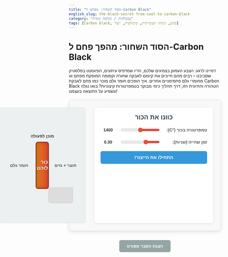 ```yaml
---
title: "הסוד השחור: מפחם ל-Carbon Black"
english_slug: the-black-secret-from-coal-to-carbon-black
category: "טכנולוגיה / הנדסה כימית"
tags: [Carbon black, פחם, כימיה תעשייתית, סימולציה, ייצור]
---
```

<h1>הסוד השחור: מהפך פחם ל-Carbon Black</h1>
<p>דמיינו לרגע: הצבע העמוק בצמיגים שלכם, הדיו שמדפיס עיתונים, הפיגמנט בפלסטיק שסביבנו – רבים מהם חייבים את קיומם לאבקה שחורה וקסומה המופקת מפחם או מחומרי גלם פחמימניים אחרים. איך הופכים חומר גלם מוכר כמו פחם לאבקת Carbon Black הטהורה והחיונית הזו, דרך תהליך כימי מבוקר בטמפרטורות קיצוניות? בואו נגלה ונשפיע על התוצאה בעצמנו!</p>

<div id="carbonBlackApp">
    <div class="app-container">
        <div class="controls">
            <h2>כוונו את הכור</h2>
            <div class="control-group">
                <label for="temperature">טמפרטורה בכור (°C):</label>
                <input type="range" id="temperature" min="1000" max="1800" value="1400">
                <span id="tempValue">1400</span>
            </div>
            <div class="control-group">
                <label for="residenceTime">זמן שהייה (שניות):</label>
                <input type="range" id="residenceTime" min="0.05" max="0.8" step="0.01" value="0.30"> <!-- Adjusted range/step -->
                <span id="timeValue">0.30</span>
            </div>
            <button id="runSimulation">התחילו את הייצור!</button>
        </div>
        <div class="simulation-results">
            <div class="simulation-area">
                <div class="reactor-visualization">
                    <div class="inlet">חומר גלם</div>
                    <div class="furnace">
                        <span class="furnace-label">כור לוהט</span>
                        <div class="flame" id="flame"></div>
                    </div>
                    <div class="outlet">תוצר + גזים</div>
                    <div class="product-collection">
                         <div class="carbon-black-pile" id="carbonBlackPile"></div>
                         <div class="collection-label">Carbon Black</div>
                    </div>
                    <div class="process-indicator" id="processIndicator">מוכן לפעולה</div>
                </div>
            </div>
            <div class="results">
                <h2>תוצאות הייצור</h2>
                <p><i class="icon-yield"></i> תפוקה (Yield): <span id="yieldResult" class="result-value">- %</span></p>
                <p><i class="icon-purity"></i> טוהר המוצר: <span id="purityResult" class="result-value">- %</span></p>
                <p><i class="icon-particle"></i> גודל חלקיק ממוצע: <span id="particleSizeResult" class="result-value">- nm</span></p>
            </div>
        </div>
    </div>
</div>

<style>
/* General Styles */
#carbonBlackApp {
    font-family: 'Arial', sans-serif;
    direction: rtl;
    text-align: right;
    margin: 20px auto;
    max-width: 900px;
    border: 1px solid #dcdcdc;
    padding: 25px;
    border-radius: 10px;
    background-color: #f8f8f8;
    box-shadow: 0 4px 12px rgba(0, 0, 0, 0.1);
    color: #333;
}

.app-container {
    display: flex;
    flex-direction: column;
    gap: 30px;
}

/* Controls & Results Panels */
.controls, .results {
    background-color: #fff;
    padding: 20px;
    border-radius: 8px;
    box-shadow: 0 2px 8px rgba(0, 0, 0, 0.08);
}

.controls h2, .results h2 {
    margin-top: 0;
    text-align: center;
    color: #2c3e50; /* Dark blue-grey */
    margin-bottom: 20px;
    font-size: 1.5em;
}

.control-group {
    margin-bottom: 20px;
    display: flex;
    align-items: center;
    gap: 15px;
}

.control-group label {
    flex-shrink: 0;
    width: 140px; /* Increased width for labels */
    font-weight: bold;
    color: #555;
}

.control-group input[type="range"] {
    flex-grow: 1;
    cursor: pointer;
    accent-color: #e74c3c; /* Red accent */
}

.control-group span {
    flex-shrink: 0;
    width: 50px; /* Increased width for value */
    text-align: center;
    font-weight: bold;
    color: #333;
}

/* Button */
#runSimulation {
    display: block;
    width: 100%;
    padding: 12px;
    background-color: #3498db; /* Blue */
    color: white;
    border: none;
    border-radius: 6px;
    font-size: 1.1em;
    cursor: pointer;
    transition: background-color 0.3s ease, transform 0.1s ease;
    font-weight: bold;
}

#runSimulation:hover:not(:disabled) {
    background-color: #2980b9; /* Darker blue */
}

#runSimulation:active:not(:disabled) {
    transform: scale(0.98);
}

#runSimulation:disabled {
    background-color: #bdc3c7; /* Grey */
    cursor: not-allowed;
}

/* Simulation Area */
.simulation-results {
    display: flex;
    flex-direction: column;
    gap: 30px;
}

.simulation-area {
    flex-grow: 1;
    display: flex;
    justify-content: center;
    align-items: center;
    background-color: #ecf0f1; /* Light grey */
    border: 1px solid #dcdcdc;
    border-radius: 8px;
    padding: 30px 20px;
    min-height: 250px; /* Ensure more height */
    position: relative; /* Needed for absolute positioning of elements */
}

.reactor-visualization {
    display: flex;
    align-items: center;
    position: relative;
    width: 100%;
    max-width: 600px; /* Limit reactor width */
    height: 120px; /* Reactor height */
}

.inlet, .outlet {
    width: 90px; /* Wider labels */
    text-align: center;
    font-size: 1em;
    color: #555;
    position: absolute;
    top: 50%;
    transform: translateY(-50%);
    font-weight: bold;
}

.inlet {
    right: 0;
}

.outlet {
    left: 0;
}

.furnace {
    flex-grow: 1;
    height: 100%;
    background-color: #c0392b; /* Reddish for heat */
    color: white;
    display: flex;
    justify-content: center;
    align-items: center;
    font-weight: bold;
    border: 3px solid #a03020; /* Darker border */
    position: relative;
    overflow: hidden;
    margin: 0 100px; /* Space for inlet/outlet labels */
    border-radius: 8px;
    box-shadow: inset 0 0 15px rgba(0, 0, 0, 0.5); /* Inner shadow for depth */
}

.furnace-label {
    position: relative; /* Z-index over flame */
    z-index: 1;
    font-size: 1.2em;
    text-shadow: 1px 1px 2px rgba(0, 0, 0, 0.5);
}


/* Flame Animation */
.flame {
    position: absolute;
    top: 0;
    left: 0;
    width: 100%;
    height: 100%;
    background: linear-gradient(to right, rgba(255, 215, 0, 0.6), rgba(255, 87, 51, 0.8)); /* Gold to reddish-orange */
    opacity: 0.7; /* Base opacity */
    transition: opacity 0.5s ease, background 0.5s ease; /* Smooth transition for temp effect */
    animation: flicker 1.5s infinite alternate; /* Subtle flicker effect */
}

@keyframes flicker {
    0%, 100% { opacity: 0.7; }
    50% { opacity: 0.85; }
}

/* Temperature-based flame intensity (handled by JS changing opacity/gradient) */
/* Example CSS class, JS will modify style directly */
.flame.high-temp {
    background: linear-gradient(to right, rgba(255, 165, 0, 0.8), rgba(255, 0, 0, 0.9)); /* More intense colors */
    opacity: 0.9;
    animation-duration: 1s; /* Faster flicker at higher temp */
}

.flame.low-temp {
     background: linear-gradient(to right, rgba(255, 230, 150, 0.4), rgba(255, 120, 80, 0.6)); /* Less intense colors */
     opacity: 0.5;
     animation-duration: 2s; /* Slower flicker at lower temp */
}


.product-collection {
    position: absolute;
    left: 20px; /* Position near outlet, slightly offset */
    bottom: -40px; /* Below the reactor */
    width: 70px; /* Collection area width */
    height: 40px; /* Collection area height */
    background-color: #ddd; /* Base for pile area */
    border: 1px solid #ccc;
    border-radius: 0 0 8px 8px;
    display: flex;
    justify-content: center;
    align-items: flex-end;
    overflow: hidden; /* Ensure pile stays within bounds */
}

.collection-label {
     position: absolute;
     top: -20px; /* Above the collection area */
     left: 50%;
     transform: translateX(-50%);
     font-size: 0.9em;
     color: #555;
     white-space: nowrap;
}

.carbon-black-pile {
    width: 0; /* Starts empty */
    height: 0; /* Starts empty */
    background-color: #1a1a1a; /* Very dark black */
    border-radius: 50% 50% 0 0 / 100% 100% 0 0; /* Pile shape */
    transition: all 1s cubic-bezier(0.4, 0, 0.2, 1); /* Smoother animation */
    position: absolute; /* Position correctly within collection area */
    bottom: 0;
    left: 50%;
    transform: translateX(-50%); /* Center the pile */
}

.process-indicator {
    position: absolute;
    top: -30px;
    left: 50%;
    transform: translateX(-50%);
    font-size: 1em;
    color: #333;
    font-weight: bold;
    transition: color 0.5s ease; /* Animate color change */
}

.process-indicator.processing {
    color: #e74c3c; /* Red/orange when processing */
}

.process-indicator.done {
    color: #2ecc71; /* Green when done */
}


/* Results Section */
.results {
    text-align: right;
}

.results p {
    margin: 10px 0;
    font-size: 1.1em;
    color: #555;
}

.results p i {
    margin-left: 10px; /* Space for icons */
    color: #3498db; /* Icon color */
    /* Basic placeholder icons */
    display: inline-block;
    width: 1em;
    text-align: center;
}

.icon-yield::before { content: '📦'; } /* Example unicode icon */
.icon-purity::before { content: '✨'; }
.icon-particle::before { content: '🔬'; }

.result-value {
    font-weight: bold;
    color: #2c3e50; /* Dark blue-grey */
    transition: color 0.5s ease; /* Animate color change */
}


/* Responsive Adjustments */
@media (min-width: 768px) {
    .app-container {
        flex-direction: row;
    }
    .controls {
        flex-basis: 350px; /* Wider control panel */
        flex-shrink: 0;
    }
    .simulation-results {
        flex-grow: 1;
        flex-direction: row; /* Arrange simulation area and results side-by-side */
        gap: 20px;
    }
     .simulation-area {
         flex-grow: 2; /* Simulation area takes more space */
         min-height: 300px; /* More height for visualization */
         padding: 40px 20px; /* More padding */
     }
     .results {
         flex-basis: 200px; /* Results panel width */
         flex-shrink: 0;
         align-self: flex-start; /* Align results to the top */
     }
    .reactor-visualization {
         width: 100%;
         max-width: none;
         margin: 0 auto;
         height: 150px; /* Taller reactor */
    }
     .inlet { right: auto; left: 0; transform: translateY(-50%); } /* Adjust for LTR visual flow */
     .outlet { left: auto; right: 0; transform: translateY(-50%); } /* Adjust for LTR visual flow */
     .furnace { margin: 0 100px; } /* Maintain space */
     .product-collection { left: auto; right: 20px; bottom: -50px; width: 80px; height: 50px; } /* Position near outlet (right side visually) */
     .collection-label { right: 0; left: auto; transform: translateX(50%); top: -25px; } /* Adjust label position */
}


/* Explanation Section Styles */
#toggleExplanation {
    display: block;
    margin: 30px auto;
    padding: 12px 25px;
    background-color: #95a5a6; /* Grey */
    color: white;
    border: none;
    border-radius: 6px;
    font-size: 1em;
    cursor: pointer;
    transition: background-color 0.3s ease, transform 0.1s ease;
    font-weight: bold;
}

#toggleExplanation:hover {
    background-color: #7f8c8d; /* Darker grey */
}
#toggleExplanation:active {
    transform: scale(0.98);
}


#explanation {
    margin-top: 20px;
    padding: 25px;
    border: 1px solid #dcdcdc;
    border-radius: 8px;
    background-color: #f8f8f8;
    direction: rtl;
    text-align: right;
    line-height: 1.7;
    color: #444;
    box-shadow: 0 2px 8px rgba(0, 0, 0, 0.08);
}

#explanation h2, #explanation h3 {
    color: #2c3e50;
    margin-top: 20px;
    margin-bottom: 10px;
    font-weight: bold;
}

#explanation h2 {
    font-size: 1.6em;
    border-bottom: 2px solid #3498db;
    padding-bottom: 5px;
    margin-bottom: 15px;
}

#explanation h3 {
    font-size: 1.3em;
    color: #3498db;
}

#explanation p {
    margin-bottom: 15px;
}

#explanation ul {
    margin-bottom: 15px;
    padding-right: 25px; /* Adjust for RTL list indent */
    list-style: disc outside; /* Ensure list style is visible */
}

#explanation li {
    margin-bottom: 8px;
    padding-right: 5px; /* Small padding for spacing */
}
</style>

<button id="toggleExplanation">הצגת הסבר מפורט</button>

<div id="explanation" style="display: none;">
    <h2>הסבר מעמיק: מסעו של הפחמן - מהפחם ל-Carbon Black</h2>
    <p>Carbon Black הוא חומר פחמני טהור בצורת אבקה עדינה, המיוצר בתהליך הנדסי מדויק. בניגוד לפיח ביתי (soot), שהוא תוצר לוואי לא מבוקר של שריפה, Carbon Black מיוצר בתנאים קפדניים כדי להקנות לו תכונות ספציפיות ההופכות אותו לחיוני בתעשיות רבות.</p>

    <h3>למה Carbon Black? שימושים שהופכים אותו למרכיב סודי</h3>
    <p>תכונותיו הייחודיות של Carbon Black – גודל חלקיק זעיר, שטח פנים גדול, צבע שחור עמוק, ומוליכות חשמלית – הופכות אותו לחיוני עבור:</p>
    <ul>
        <li><strong>תעשיית הגומי:</strong> מרכיב קריטי (עד 30%) בצמיגי רכב ומוצרי גומי אחרים. הוא לא רק מעניק את הצבע השחור האופייני, אלא בעיקר משפר באופן דרמטי את עמידות הגומי בפני שחיקה, קרעים וחום, ומאריך את חיי המוצר.</li>
        <li><strong>פיגמנט שחור:</strong> הצבע השחור העמוק והיציב ביותר המשמש בדיו (דפוס, הזרקת דיו), צבעים תעשייתיים, ציפויים, ופלסטיק. הוא מאפשר כיסוי מעולה ועמידות בפני דהייה.</li>
        <li><strong>תוסף מוליך:</strong> במוצרי פלסטיק, ציפויים וסוללות כדי להגביר את המוליכות החשמלית.</li>
        <li><strong>שימושים מיוחדים:</strong> במסננים, בטקסטיל, במוצרי קוסמטיקה ועוד.</li>
    </ul>

    <h3>מסע המולקולות: חומרי גלם ותהליך הפירוק</h3>
    <p>הייצור מתבסס על חימום קיצוני של חומרי גלם עשירים בפחמן, לרוב בתהליך הנקרא Furnace Black Process, הנפוץ בעולם. חומרי הגלם האופייניים כוללים:</p>
    <ul>
        <li><strong>שמנים כבדים:</strong> תוצרי לוואי של זיקוק נפט (כמו Carbon Black Oil, Decant Oil) - המקור העיקרי כיום.</li>
        <li><strong>גז טבעי:</strong> (מתאן) - שימש בעבר ועדיין בשימוש עבור סוגי Carbon Black מסוימים.</li>
    </ul>
    <p>בלב התהליך עומד הכור התעשייתי, שם מוזרם חומר הגלם לתוך זרם גזים חמים בטמפרטורות הנעות בין 1000 ל-1800 מעלות צלזיוס! בטמפרטורות אלו, מולקולות הפחמימנים הגדולות עוברות פירוק תרמי מהיר (פירוליזה) בסביבה עם כמות מוגבלת מאוד של חמצן (שריפה חלקית בלבד). שיירי הפחמן שנוצרים מתגבשים במהירות ליצירת החלקיקים הכדוריים המיקרוסקופיים של Carbon Black. התערובת החמה מקוררת בפתאומיות ("Quenching") על ידי הזרקת מים, והחלקיקים נאספים מהגזים.</p>

    <h3>שליטה בתהליך = שליטה במוצר: הפרמטרים המשפיעים</h3>
    <p>הסימולציה שבה התנסיתם ממחישה כיצד שינוי תנאי הכור משפיע על התוצאה הסופית. התכונות המרכזיות של Carbon Black – גודל החלקיק, שטח הפנים שלו, המבנה האגרגטיבי (צורת ההתחברות של החלקיקים) והטוהר – נקבעות באופן מהותי על ידי פרמטרי התהליך:</p>
    <ul>
        <li><strong>טמפרטורה בכור:</strong> טמפרטורה גבוהה מאיצה את הפירוק אך עשויה להשפיע על גודל החלקיקים והמבנה. שליטה מדויקת חיונית לקבלת התכונות הרצויות.</li>
        <li><strong>זמן שהייה בכור:</strong> משך הזמן שבו חומר הגלם שוהה בטמפרטורה הגבוהה. זמן קצר מדי יגרום לפירוק לא מלא ולתפוקה נמוכה; זמן ארוך מדי עלול לגרום לגדילה ואיחוי יתר של החלקיקים.</li>
        <li><strong>יחס חומר גלם לגזים החמים:</strong> משפיע על הטמפרטורה בפועל ועל ריכוז חומרי המוצא.</li>
        <li><strong>סוג חומר הגלם:</strong> משפיע באופן יסודי על הרכב וגודל החלקיקים שיווצרו.</li>
    </ul>
    <p>באופן כללי, טמפרטורות גבוהות יותר וזמני שהייה קצרים יותר נוטים לייצר חלקיקים קטנים יותר עם שטח פנים גדול יותר (דרוש, למשל, עבור צבעי דפוס איכותיים), בעוד שטמפרטורות נמוכות יותר וזמני שהייה ארוכים יותר נוטים לייצר חלקיקים גדולים יותר (מתאים, למשל, לשימושים מסוימים בגומי). המורכבות טמונה בקבלת השילוב המדויק של כל התכונות יחד.</p>

    <h3>אתגרים וקיימות</h3>
    <p>ייצור Carbon Black דורש אנרגיה רבה ומתמודד עם אתגרים תפעוליים וסביבתיים. תהליכי הייצור המודרניים כוללים מערכות מתוחכמות לבקרת פליטות ולניצול אנרגיית החום המשתחררת (לרוב לייצור קיטור או חשמל), תוך שאיפה מתמדת לשיפור יעילות וצמצום ההשפעה הסביבתית.</p>
</div>

<script>
document.addEventListener('DOMContentLoaded', () => {
    const tempSlider = document.getElementById('temperature');
    const tempValueSpan = document.getElementById('tempValue');
    const timeSlider = document.getElementById('residenceTime');
    const timeValueSpan = document.getElementById('timeValue');
    const runButton = document.getElementById('runSimulation');
    const yieldResultSpan = document.getElementById('yieldResult');
    const purityResultSpan = document.getElementById('purityResult');
    const particleSizeResultSpan = document.getElementById('particleSizeResult');
    const carbonBlackPileDiv = document.getElementById('carbonBlackPile');
    const processIndicator = document.getElementById('processIndicator');
    const explanationDiv = document.getElementById('explanation');
    const toggleExplanationButton = document.getElementById('toggleExplanation');
    const flameDiv = document.getElementById('flame'); // Get the flame element

    // Update slider value displays
    tempSlider.addEventListener('input', () => {
        const temp = parseInt(tempSlider.value);
        tempValueSpan.textContent = temp;
        updateFlameVisual(temp); // Update flame visualization
    });

    timeSlider.addEventListener('input', () => {
        timeValueSpan.textContent = parseFloat(timeSlider.value).toFixed(2);
    });

    // Function to update flame appearance based on temperature
    function updateFlameVisual(temperature) {
        const tempNorm = (temperature - 1000) / (1800 - 1000); // Normalize 1000-1800 to 0-1
        // Interpolate colors/opacity based on tempNorm
        const r1 = Math.round(255); g1 = Math.round(215 - 50 * tempNorm); b1 = Math.round(0); a1 = 0.6 + 0.2 * tempNorm; // Start color (Gold to Orange)
        const r2 = Math.round(255); g2 = Math.round(87 - 87 * tempNorm); b2 = Math.round(51 - 51 * tempNorm); a2 = 0.8 + 0.1 * tempNorm; // End color (Reddish-Orange to Red)

        flameDiv.style.background = `linear-gradient(to right, rgba(${r1}, ${g1}, ${b1}, ${a1.toFixed(2)}), rgba(${r2}, ${g2}, ${b2}, ${a2.toFixed(2)}))`;
        flameDiv.style.opacity = (0.7 + 0.2 * tempNorm).toFixed(2); // Overall opacity increases slightly
        flameDiv.style.animationDuration = `${2 - 1 * tempNorm}s`; // Faster flicker at higher temp
    }


    // Simulation logic (Adjusted ranges and formula slightly for illustration)
    function simulateProcess(temperature, residenceTime) {
        // Normalize inputs to 0-1 range based on slider min/max
        const tempNorm = (temperature - 1000) / (1800 - 1000); // 1000-1800
        const timeNorm = (residenceTime - 0.05) / (0.8 - 0.05); // 0.05-0.8

        // Simplified, non-linear mapping for results
        // These relationships are illustrative and not based on precise chemical kinetics.
        // They aim to show general trends:
        // - Yield: Peaks at intermediate T/t, drops at extremes.
        // - Purity: Decreases slightly with higher T, maybe also with longer t.
        // - Particle Size: Increases with higher T and longer t.

        // Example formulas showing slightly more complex interaction
        let yieldVal = 60 + 35 * Math.sin(Math.PI * tempNorm) * Math.sin(Math.PI * timeNorm); // Peaks around 0.5,0.5 normalized
        yieldVal = Math.max(55, Math.min(95, yieldVal)); // Clamp

        let purityVal = 98 - 8 * tempNorm - 3 * timeNorm - 5 * tempNorm * timeNorm; // Decreases with both, some synergy
        purityVal = Math.max(85, Math.min(98, purityVal)); // Clamp

        let particleSizeVal = 15 + 135 * (tempNorm * 0.5 + timeNorm * 0.5 + tempNorm * timeNorm * 0.5); // Strong increase with both
        particleSizeVal = Math.max(15, Math.min(150, particleSizeVal)); // Clamp

        return {
            yield: yieldVal.toFixed(1),
            purity: purityVal.toFixed(1),
            particleSize: particleSizeVal.toFixed(1)
        };
    }

    // Run simulation and update display
    runButton.addEventListener('click', () => {
        const temp = parseInt(tempSlider.value);
        const time = parseFloat(timeSlider.value);

        // Visual feedback: Indicate processing
        processIndicator.textContent = 'מעבד...';
        processIndicator.classList.add('processing');
        processIndicator.classList.remove('done');
        runButton.disabled = true;

        // Reset results and pile visually
        yieldResultSpan.textContent = '- %';
        purityResultSpan.textContent = '- %';
        particleSizeResultSpan.textContent = '- nm';
        carbonBlackPileDiv.style.width = '0';
        carbonBlackPileDiv.style.height = '0';
        carbonBlackPileDiv.style.backgroundColor = '#1a1a1a'; // Reset pile color if it was changed

        // Determine simulation duration based on residence time slider (faster feedback for shorter times)
        const simulationDuration = 500 + (1 - (time - 0.05) / (0.8 - 0.05)) * 1000; // 500ms to 1500ms

        // Simulate with a delay for visual effect
        setTimeout(() => {
            const results = simulateProcess(temp, time);

            // Animate results appearing (simple delay/fade effect implied by CSS transition on result-value)
            yieldResultSpan.textContent = results.yield + ' %';
            purityResultSpan.textContent = results.purity + ' %';
            particleSizeResultSpan.textContent = results.particleSize + ' nm';

             // Update visual pile based on yield (example mapping yield 55-95 to pile size)
            const pileSizeFactor = (results.yield - 55) / (95 - 55); // Normalize yield 55-95 to 0-1
            const pileWidth = 30 + pileSizeFactor * 60; // Pile width 30-90px
            const pileHeight = 20 + pileSizeFactor * 50; // Pile height 20-70px
            carbonBlackPileDiv.style.width = `${pileWidth}px`;
            carbonBlackPileDiv.style.height = `${pileHeight}px`;

             // Optional: Subtle pile color/texture change based on particle size (CSS gradient/filter could do this)
             // For simplicity, we'll just slightly vary color towards lighter/greyer for larger particles
             const particleNorm = (results.particleSize - 15) / (150 - 15); // Normalize 15-150nm to 0-1
             const greyValue = Math.round(26 + particleNorm * 50); // From 1a1a1a (26) towards 5a5a5a (90)
             carbonBlackPileDiv.style.backgroundColor = `rgb(${greyValue}, ${greyValue}, ${greyValue})`;


            processIndicator.textContent = 'ייצור הסתיים!';
            processIndicator.classList.remove('processing');
            processIndicator.classList.add('done');
            runButton.disabled = false;

        }, simulationDuration); // Use calculated duration
    });

    // Toggle explanation
    toggleExplanationButton.addEventListener('click', () => {
        const isHidden = explanationDiv.style.display === 'none';
        explanationDiv.style.display = isHidden ? 'block' : 'none';
        toggleExplanationButton.textContent = isHidden ? 'הסתר הסבר מפורט' : 'הצגת הסבר מפורט';
    });

    // Initial update of slider values and flame visualization
    tempValueSpan.textContent = tempSlider.value;
    timeValueSpan.textContent = parseFloat(timeSlider.value).toFixed(2);
    updateFlameVisual(parseInt(tempSlider.value)); // Set initial flame state
});
</script>